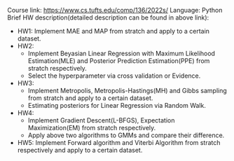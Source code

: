 Course link: https://www.cs.tufts.edu/comp/136/2022s/
Language: Python
Brief HW description(detailed description can be found in above link):

- HW1: Implement MAE and MAP from stratch and apply to a certain dataset.
- HW2: 
  - Implement Beyasian Linear Regression with Maximum Likelihood Estimation(MLE) and Posterior Prediction Estimation(PPE) from stratch respectively. 
  - Select the hyperparameter via cross validation or Evidence.
- HW3: 
  - Implement Metropolis, Metropolis-Hastings(MH) and Gibbs sampling from stratch and apply to a certain dataset. 
  - Estimating posteriors for Linear Regression via Random Walk.
- HW4: 
  - Implement Gradient Descent(L-BFGS), Expectation Maximization(EM) from stratch respectively. 
  - Apply above two algorithms to GMMs and compare their difference.
- HW5: Implement Forward algorithm and Viterbi Algorithm from stratch respectively and apply to a certain dataset.
